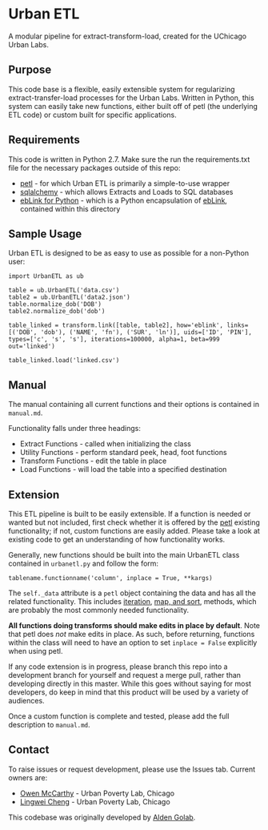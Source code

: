 # Urban ETL
A modular pipeline for extract-transform-load, created for the UChicago Urban
Labs.

## Purpose
This code base is a flexible, easily extensible system for regularizing
extract-transfer-load processes for the Urban Labs. Written in Python, this
system can easily take new functions, either built off of petl (the underlying
  ETL code) or custom built for specific applications.

## Requirements
This code is written in Python 2.7. Make sure the run the requirements.txt
file for the necessary packages outside of this repo:
+ [petl](https://petl.readthedocs.io) - for which Urban ETL is primarily a
simple-to-use wrapper
+ [sqlalchemy](https://readthedocs.org/projects/sqlalchemy/) - which allows
Extracts and Loads to SQL databases
+ [ebLink for Python](https://github.com/aldengolab/graphical-record-linkage) -
which is a Python encapsulation of [ebLink](https://github.com/resteorts/ebLink),
contained within this directory

## Sample Usage

Urban ETL is designed to be as easy to use as possible for a non-Python user:

`import UrbanETL as ub`

`table = ub.UrbanETL('data.csv')`  
`table2 = ub.UrbanETL('data2.json')`  
`table.normalize_dob('DOB')`  
`table2.normalize_dob('dob')`  

`table_linked = transform.link([table, table2], how='eblink', links=[('DOB', 'dob'), ('NAME', 'fn'), ('SUR', 'ln')], uids=['ID', 'PIN'], types=['c', 's', 's'], iterations=100000, alpha=1, beta=999 out='linked')`

`table_linked.load('linked.csv')`

## Manual

The manual containing all current functions and their options is contained in
`manual.md`.

Functionality falls under three headings:
+ Extract Functions - called when initializing the class
+ Utility Functions - perform standard peek, head, foot functions
+ Transform Functions - edit the table in place
+ Load Functions - will load the table into a specified destination

## Extension

This ETL pipeline is built to be easily extensible. If a function is needed or
wanted but not included, first check whether it is offered by the [petl](https://petl.readthedocs.io)
existing functionality; if not, custom functions are easily added. Please take
a look at existing code to get an understanding of how functionality works.

Generally, new functions should be built into the main UrbanETL class contained
in `urbanetl.py` and follow the form:

`tablename.functionname('column', inplace = True, **kargs)`

The `self._data` attribute is a `petl` object containing the data and has all
the related functionality. This includes
[iteration](https://petl.readthedocs.io/en/latest/intro.html#petl-executable),
[map, and  sort](https://petl.readthedocs.io/en/latest/transform.html#transforming-rows),
methods, which are probably the most commonly needed functionality.

**All functions doing transforms should make edits in place by default**.
Note that petl does *not* make edits in place. As such, before returning,
functions within the class will need to have an option to set `inplace = False`
explicitly when using petl.

If any code extension is in progress, please branch this repo into a development
branch for yourself and request a merge pull, rather than developing directly
in this master. While this goes without saying for most developers, do keep in
mind that this product will be used by a variety of audiences.

Once a custom function is complete and tested, please add the full description
to `manual.md`.

## Contact

To raise issues or request development, please use the Issues tab. Current
owners are:

+ [Owen McCarthy](https://github.com/OwenMcCarthy) - Urban Poverty Lab, Chicago
+ [Lingwei Cheng](https://github.com/lw334) - Urban Poverty Lab, Chicago

This codebase was originally developed by [Alden Golab](https://www.github.com/aldengolab).
